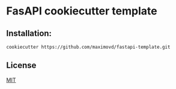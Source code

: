 # FasAPI cookiecutter template

## Installation:
```shell
cookiecutter https://github.com/maximovd/fastapi-template.git
```



## License

[MIT](https://github.com/maximovd/fastapi-template/blob/main/LICENSE)